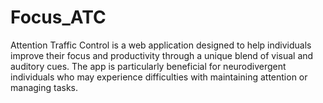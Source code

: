 # Focus_ATC
Attention Traffic Control is a web application designed to help individuals improve their focus and productivity through a unique blend of visual and auditory cues. The app is particularly beneficial for neurodivergent individuals who may experience difficulties with maintaining attention or managing tasks.
